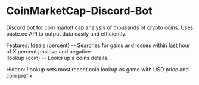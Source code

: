 # CoinMarketCap-Discord-Bot
Discord bot for coin market cap analysis of thousands of crypto coins.  Uses paste.ee API to output data easily and efficiently.  

Features: 
!deals (percent) -- Searches for gains and losses within last hour of X percent positive and negative.  
!lookup (coin) -- Looks up a coins details. 

Hidden: 
!lookup sets most recent coin lookup as game with USD price and coin prefix.  

